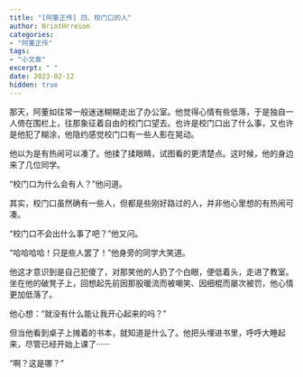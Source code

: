 ```yaml
---
title: "[阿董正传] 四、校门口的人"
author: NriotHrreion
categories:
- "阿董正传"
tags:
- "小文章"
excerpt: " "
date: 2023-02-12
hidden: true
---
```


那天，阿董如往常一般迷迷糊糊走出了办公室。他觉得心情有些低落，于是独自一人倚在围栏上，往那象征着自由的校门口望去。也许是校门口出了什么事，又也许是他犯了糊涂，他隐约感觉校门口有一些人影在晃动。

他以为是有热闹可以凑了。他揉了揉眼睛，试图看的更清楚点。这时候，他的身边来了几位同学。

“校门口为什么会有人？”他问道。

其实，校门口虽然确有一些人，但都是些刚好路过的人，并非他心里想的有热闹可凑。

“校门口不会出什么事了吧？”他又问。

“哈哈哈哈！只是些人罢了！”他身旁的同学大笑道。

他这才意识到是自己犯傻了，对那笑他的人扔了个白眼，便低着头，走进了教室。坐在他的破凳子上，回想起先前因那股暖流而被嘲笑、因细棍而屡次被罚，他心情更加低落了。

他心想：“就没有什么能让我开心起来的吗？”

但当他看到桌子上摊着的书本，就知道是什么了。他把头埋进书里，呼呼大睡起来，尽管已经开始上课了······

“啊？这是哪？”

